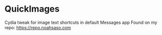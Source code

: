# QuickImages
Cydia tweak for image text shortcuts in default Messages app
Found on my repo: https://repo.noahsaso.com
